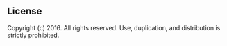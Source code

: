 ## License
Copyright (c) 2016.
All rights reserved.
Use, duplication, and distribution is strictly prohibited.
